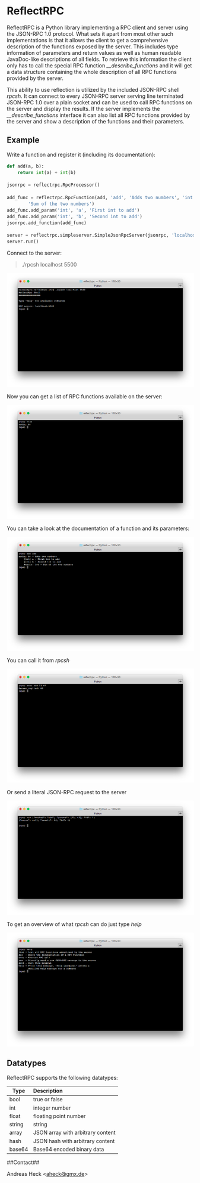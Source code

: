 # ReflectRPC #

ReflectRPC is a Python library implementing a RPC client and server using the JSON-RPC 1.0 protocol. What sets it apart from most other such implementations is that it allows the client to get a comprehensive description of the functions exposed by the server. This includes type information of parameters and return values as well as human readable JavaDoc-like descriptions of all fields. To retrieve this information the client only has to call the special RPC function *\_\_describe\_functions* and it will get a data structure containing the whole description of all RPC functions provided by the server.

This ability to use reflection is utilized by the included JSON-RPC shell *rpcsh*. It can connect to every JSON-RPC server serving line terminated JSON-RPC 1.0 over a plain socket and can be used to call RPC functions on the server and display the results. If the server implements the *\_\_describe\_functions* interface it can also list all RPC functions provided by the server and show a description of the functions and their parameters.

## Example ##

Write a function and register it (including its documentation):
```python
def add(a, b):
    return int(a) + int(b)

jsonrpc = reflectrpc.RpcProcessor()

add_func = reflectrpc.RpcFunction(add, 'add', 'Adds two numbers', 'int',
        'Sum of the two numbers')
add_func.add_param('int', 'a', 'First int to add')
add_func.add_param('int', 'b', 'Second int to add')
jsonrpc.add_function(add_func)

server = reflectrpc.simpleserver.SimpleJsonRpcServer(jsonrpc, 'localhost', 5500)
server.run()
```

Connect to the server:
> ./rpcsh localhost 5500

![rpcsh](/pics/intro.png)

Now you can get a list of RPC functions available on the server:

![List remote functions](/pics/list.png)

You can take a look at the documentation of a function and its parameters:

![Show documentation of remote function](/pics/doc.png)

You can call it from *rpcsh*

![Execute remote function](/pics/exec.png)

Or send a literal JSON-RPC request to the server

![Send raw JSON-RPC request to server](/pics/raw.png)

To get an overview of what *rpcsh* can do just type *help*

![Help](/pics/help.png)

## Datatypes ##

ReflectRPC supports the following datatypes:

|Type   |Description                        |
|-------|:----------------------------------|
|bool   | true or false                     |
|int    | integer number                    |
|float  | floating point number             |
|string | string                            |
|array  | JSON array with arbitrary content |
|hash   | JSON hash with arbitrary content  |
|base64 | Base64 encoded binary data        |


##Contact##

Andreas Heck <<aheck@gmx.de>>
